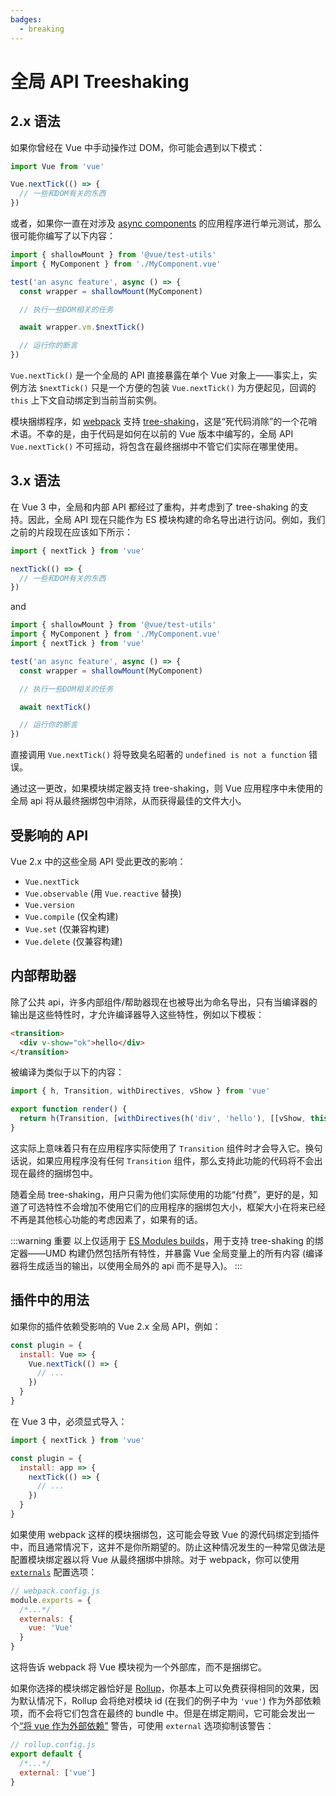 ```yaml
---
badges:
  - breaking
---
```


# 全局 API Treeshaking <MigrationBadges :badges="$frontmatter.badges" />

## 2.x 语法

如果你曾经在 Vue 中手动操作过 DOM，你可能会遇到以下模式：

```js
import Vue from 'vue'

Vue.nextTick(() => {
  // 一些和DOM有关的东西
})
```

或者，如果你一直在对涉及 [async components](/guide/component-dynamic-async.html) 的应用程序进行单元测试，那么很可能你编写了以下内容：

```js
import { shallowMount } from '@vue/test-utils'
import { MyComponent } from './MyComponent.vue'

test('an async feature', async () => {
  const wrapper = shallowMount(MyComponent)

  // 执行一些DOM相关的任务

  await wrapper.vm.$nextTick()

  // 运行你的断言
})
```
`Vue.nextTick()` 是一个全局的 API 直接暴露在单个 Vue 对象上——事实上，实例方法 `$nextTick()` 只是一个方便的包装 `Vue.nextTick()` 为方便起见，回调的 `this` 上下文自动绑定到当前当前实例。

模块捆绑程序，如 [webpack](https://webpack.js.org/) 支持 [tree-shaking](网址：https://webpack.js/webpack/js//)，这是“死代码消除”的一个花哨术语。不幸的是，由于代码是如何在以前的 Vue 版本中编写的，全局 API `Vue.nextTick()` 不可摇动，将包含在最终捆绑中不管它们实际在哪里使用。

## 3.x 语法

在 Vue 3 中，全局和内部 API 都经过了重构，并考虑到了 tree-shaking 的支持。因此，全局 API 现在只能作为 ES 模块构建的命名导出进行访问。例如，我们之前的片段现在应该如下所示：

```js
import { nextTick } from 'vue'

nextTick(() => {
  // 一些和DOM有关的东西
})
```

and

```js
import { shallowMount } from '@vue/test-utils'
import { MyComponent } from './MyComponent.vue'
import { nextTick } from 'vue'

test('an async feature', async () => {
  const wrapper = shallowMount(MyComponent)

  // 执行一些DOM相关的任务

  await nextTick()

  // 运行你的断言
})
```

直接调用 `Vue.nextTick()` 将导致臭名昭著的 `undefined is not a function` 错误。

通过这一更改，如果模块绑定器支持 tree-shaking，则 Vue 应用程序中未使用的全局 api 将从最终捆绑包中消除，从而获得最佳的文件大小。

## 受影响的 API

Vue 2.x 中的这些全局 API 受此更改的影响：

- `Vue.nextTick`
- `Vue.observable` (用 `Vue.reactive` 替换)
- `Vue.version`
- `Vue.compile` (仅全构建)
- `Vue.set` (仅兼容构建)
- `Vue.delete` (仅兼容构建)

## 内部帮助器

除了公共 api，许多内部组件/帮助器现在也被导出为命名导出，只有当编译器的输出是这些特性时，才允许编译器导入这些特性，例如以下模板：

```html
<transition>
  <div v-show="ok">hello</div>
</transition>
```

被编译为类似于以下的内容：

```js
import { h, Transition, withDirectives, vShow } from 'vue'

export function render() {
  return h(Transition, [withDirectives(h('div', 'hello'), [[vShow, this.ok]])])
}
```

这实际上意味着只有在应用程序实际使用了 `Transition` 组件时才会导入它。换句话说，如果应用程序没有任何 `Transition` 组件，那么支持此功能的代码将不会出现在最终的捆绑包中。

随着全局 tree-shaking，用户只需为他们实际使用的功能“付费”，更好的是，知道了可选特性不会增加不使用它们的应用程序的捆绑包大小，框架大小在将来已经不再是其他核心功能的考虑因素了，如果有的话。

:::warning 重要
以上仅适用于 [ES Modules builds](/guide/installation.html#explanation-of-different-builds)，用于支持 tree-shaking 的绑定器——UMD 构建仍然包括所有特性，并暴露 Vue 全局变量上的所有内容 (编译器将生成适当的输出，以使用全局外的 api 而不是导入)。
:::

## 插件中的用法

如果你的插件依赖受影响的 Vue 2.x 全局 API，例如：

```js
const plugin = {
  install: Vue => {
    Vue.nextTick(() => {
      // ...
    })
  }
}
```

在 Vue 3 中，必须显式导入：

```js
import { nextTick } from 'vue'

const plugin = {
  install: app => {
    nextTick(() => {
      // ...
    })
  }
}
```

如果使用 webpack 这样的模块捆绑包，这可能会导致 Vue 的源代码绑定到插件中，而且通常情况下，这并不是你所期望的。防止这种情况发生的一种常见做法是配置模块绑定器以将 Vue 从最终捆绑中排除。对于 webpack，你可以使用 [`externals`](https://webpack.js.org/configuration/externals/) 配置选项：

```js
// webpack.config.js
module.exports = {
  /*...*/
  externals: {
    vue: 'Vue'
  }
}
```

这将告诉 webpack 将 Vue 模块视为一个外部库，而不是捆绑它。

如果你选择的模块绑定器恰好是 [Rollup](https://rollupjs.org/)，你基本上可以免费获得相同的效果，因为默认情况下，Rollup 会将绝对模块 id (在我们的例子中为 `'vue'`) 作为外部依赖项，而不会将它们包含在最终的 bundle 中。但是在绑定期间，它可能会发出一个[“将 vue 作为外部依赖”](https://rollupjs.org/guide/en/#warning-treating-module-as-external-dependency) 警告，可使用 `external` 选项抑制该警告：

```js
// rollup.config.js
export default {
  /*...*/
  external: ['vue']
}
```
